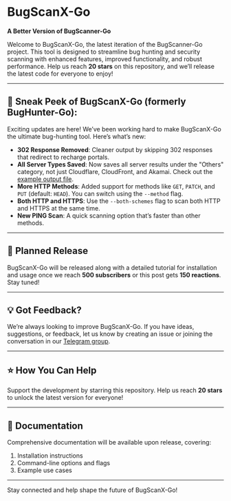 # BugScanX-Go

**A Better Version of BugScanner-Go**

Welcome to BugScanX-Go, the latest iteration of the BugScanner-Go project. This tool is designed to streamline bug hunting and security scanning with enhanced features, improved functionality, and robust performance. Help us reach **20 stars** on this repository, and we’ll release the latest code for everyone to enjoy!

---

## 🚀 Sneak Peek of BugScanX-Go (formerly BugHunter-Go):

Exciting updates are here! We’ve been working hard to make BugScanX-Go the ultimate bug-hunting tool. Here’s what’s new:

- **302 Response Removed**: Cleaner output by skipping 302 responses that redirect to recharge portals.
- **All Server Types Saved**: Now saves all server results under the "Others" category, not just Cloudflare, CloudFront, and Akamai. Check out the [example output file](https://t.me/bugscanxchat/28847).
- **More HTTP Methods**: Added support for methods like `GET`, `PATCH`, and `PUT` (default: `HEAD`). You can switch using the `--method` flag.
- **Both HTTP and HTTPS**: Use the `--both-schemes` flag to scan both HTTP and HTTPS at the same time.
- **New PING Scan**: A quick scanning option that’s faster than other methods.

---

## 📝 Planned Release

BugScanX-Go will be released along with a detailed tutorial for installation and usage once we reach **500 subscribers** or this post gets **150 reactions**. Stay tuned!

---

## 💡 Got Feedback?

We’re always looking to improve BugScanX-Go. If you have ideas, suggestions, or feedback, let us know by creating an issue or joining the conversation in our [Telegram group](https://t.me/bugscanxchat).

---

## ⭐ How You Can Help

Support the development by starring this repository. Help us reach **20 stars** to unlock the latest version for everyone!

---

## 📖 Documentation

Comprehensive documentation will be available upon release, covering:

1. Installation instructions
2. Command-line options and flags
3. Example use cases

---

Stay connected and help shape the future of BugScanX-Go!
